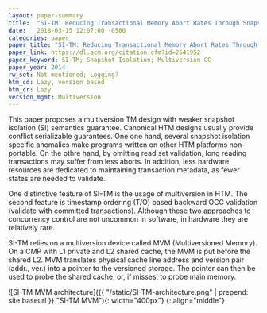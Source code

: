 ```yaml
---
layout: paper-summary
title:  "SI-TM: Reducing Transactional Memory Abort Rates Through Snapshot Isolation"
date:   2018-03-15 12:07:00 -0500
categories: paper
paper_title: "SI-TM: Reducing Transactional Memory Abort Rates Through Snapshot Isolation"
paper_link: https://dl.acm.org/citation.cfm?id=2541952
paper_keyword: SI-TM; Snapshot Isolation; Multiversion CC
paper_year: 2014
rw_set: Not mentioned; Logging?
htm_cd: Lazy, version based
htm_cr: Lazy
version_mgmt: Multiversion
---
```


This paper proposes a multiversion TM design with weaker snapshot isolation (SI) semantics guarantee. 
Canonical HTM designs usually provide conflict serializable guarantees. One one hand, several snapshot 
isolation specific anomalies make programs written on other HTM platforms non-portable. On the othre hand, 
by omitting read set validation, long reading transactions may suffer from 
less aborts. In addition, less hardware resources are dedicated to maintaining transaction metadata,
as fewer states are needed to validate.

One distinctive feature of SI-TM is the usage of multiversion in HTM. The second feature is timestamp ordering
(T/O) based backward OCC validation (validate with committed transactions). Although these two approaches
to concurrency control are not uncommon in software, in hardware they are relatively rare.

SI-TM relies on a multiversion device called MVM (Multiversioned Memory). On a CMP with L1 private and L2 shared cache, 
the MVM is put before the shared L2. MVM translates physical cache line address and version pair (addr., ver.) 
into a pointer to the versioned storage. The pointer can then be used to probe the shared cache, or, if misses, to
probe main memory.

![SI-TM MVM architecture]({{ "/static/SI-TM-architecture.png" | prepend: site.baseurl }} "SI-TM MVM"){: width="400px"}
{: align="middle"}
